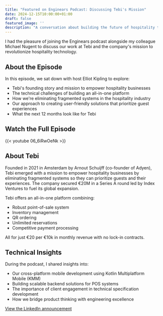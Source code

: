 ```yaml
---
title: "Featured on Enginears Podcast: Discussing Tebi's Mission"
date: 2024-12-15T10:00:00+01:00
draft: false
featured_image: ''
description: "A conversation about building the future of hospitality technology"
---
```


I had the pleasure of joining the Enginears podcast alongside my colleague Michael Nugent to discuss our work at Tebi and the company's mission to revolutionize hospitality technology.

## About the Episode

In this episode, we sat down with host Elliot Kipling to explore:

- Tebi's founding story and mission to empower hospitality businesses
- The technical challenges of building an all-in-one platform
- How we're eliminating fragmented systems in the hospitality industry
- Our approach to creating user-friendly solutions that prioritize guest experiences
- What the next 12 months look like for Tebi

## Watch the Full Episode

{{< youtube 06_6iRwOeNk >}}

## About Tebi

Founded in 2021 in Amsterdam by Arnout Schuijff (co-founder of Adyen), Tebi emerged with a mission to empower hospitality businesses by eliminating fragmented systems so they can prioritize guests and their experiences. The company secured €20M in a Series A round led by Index Ventures to fuel its global expansion.

Tebi offers an all-in-one platform combining:
- Robust point-of-sale system
- Inventory management
- QR ordering
- Unlimited reservations
- Competitive payment processing

All for just €20 per €10k in monthly revenue with no lock-in contracts.

## Technical Insights

During the podcast, I shared insights into:
- Our cross-platform mobile development using Kotlin Multiplatform Mobile (KMM)
- Building scalable backend solutions for POS systems
- The importance of client engagement in technical specification development
- How we bridge product thinking with engineering excellence

[View the LinkedIn announcement](https://www.linkedin.com/feed/update/urn:li:activity:7333477231282851840/)